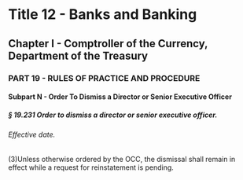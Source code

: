 
# Title 12 - Banks and Banking
## Chapter I - Comptroller of the Currency, Department of the Treasury
### PART 19 - RULES OF PRACTICE AND PROCEDURE
#### Subpart N - Order To Dismiss a Director or Senior Executive Officer
##### § 19.231 Order to dismiss a director or senior executive officer.
###### Effective date.

(3)Unless otherwise ordered by the OCC, the dismissal shall remain in effect while a request for reinstatement is pending.
